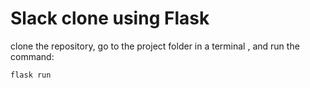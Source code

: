 # Slack clone using Flask


clone the repository, go to the project folder in a terminal , and run the command:
```
flask run
```
